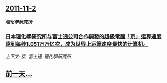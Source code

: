 ## [2011-11-2](/zh/news/2011/11/2/index.md)

##### 理化學研究所
### [ 日本理化學研究所与富士通公司合作開發的超級電腦「京」运算速度達到每秒1.051万万亿次，成为世界上运算速度最快的计算机。](/zh/news/2011/11/2/日本理化學研究所与富士通公司合作開發的超級電腦-京-运算速度達到每秒1051万万亿次-成为世界上运算速度最快的计算机.md)
_上下文: 京, 富士通, 理化學研究所_

## [前一天...](/zh/news/2011/11/1/index.md)

